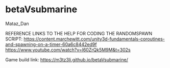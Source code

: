 # betaVsubmarine
 Mataz_Dan
 
 REFERENCE LINKS TO THE HELP FOR CODING THE RANDOMSPAWN SCRIPT:
 https://content.marchewitt.com/unity3d-fundamentals-coroutines-and-spawning-on-a-timer-60a6c8442ed9f
 https://www.youtube.com/watch?v=l60ZrQk5M9M&t=302s
 
 Game build link:
 https://m3tz3li.github.io/betaVsubmarine/
